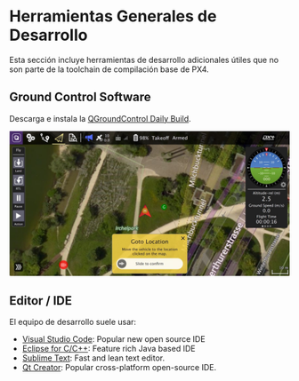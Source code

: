 # Herramientas Generales de Desarrollo

Esta sección incluye herramientas de desarrollo adicionales útiles que no son parte de la toolchain de compilación base de PX4.

## Ground Control Software

Descarga e instala la [QGroundControl Daily Build](https://docs.qgroundcontrol.com/en/releases/daily_builds.html).

![QGroundControl](../../assets/qgc_goto.jpg)

## Editor / IDE

El equipo de desarrollo suele usar:

* [Visual Studio Code](../setup/vscode.md): Popular new open source IDE
* [Eclipse for C/C++](https://www.eclipse.org/downloads/eclipse-packages/): Feature rich Java based IDE
* [Sublime Text](https://www.sublimetext.com): Fast and lean text editor. 
* [Qt Creator](https://www.qt.io/download-open-source): Popular cross-platform open-source IDE.